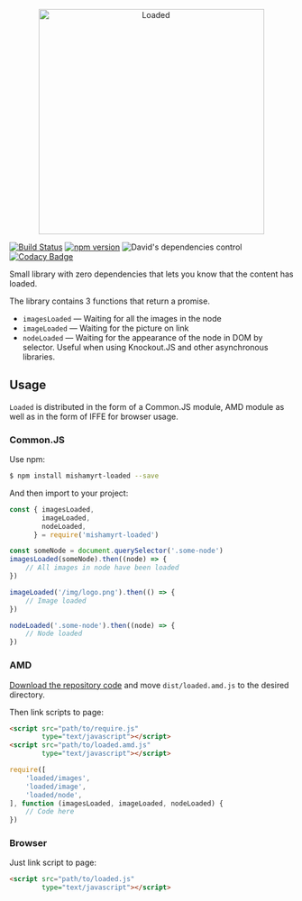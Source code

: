 <p align="center"><img alt="Loaded" src="https://mishamyrt.github.io/loaded/img/logo.svg" style="height: 400px;"></p>

[![Build Status](https://travis-ci.com/mishamyrt/loaded.svg?branch=master)][ci]
[![npm version](https://badge.fury.io/js/mishamyrt-loaded.svg)][npm]
![David's dependencies control](https://david-dm.org/mishamyrt/loaded.svg)
[![Codacy Badge](https://api.codacy.com/project/badge/Grade/a9eb138cd779475e8ca22dc265e1d6f4)](https://www.codacy.com/app/mishamyrt/loaded?utm_source=github.com&amp;utm_medium=referral&amp;utm_content=mishamyrt/loaded&amp;utm_campaign=Badge_Grade)

Small library with zero dependencies that lets you know that the content has loaded.

The library contains 3 functions that return a promise.

  * `imagesLoaded` — Waiting for all the images in the node
  * `imageLoaded` — Waiting for the picture on link
  * `nodeLoaded` — Waiting for the appearance of the node in DOM by selector. Useful when using Knockout.JS and other asynchronous libraries.

## Usage

`Loaded` is distributed in the form of a Common.JS module, AMD module as well as in the form of IFFE for browser usage.

### Common.JS

Use npm:

```sh
$ npm install mishamyrt-loaded --save
```

And then import to your project:

```js
const { imagesLoaded,
        imageLoaded,
        nodeLoaded,
      } = require('mishamyrt-loaded')

const someNode = document.querySelector('.some-node')
imagesLoaded(someNode).then((node) => {
    // All images in node have been loaded
})

imageLoaded('/img/logo.png').then(() => {
    // Image loaded
})

nodeLoaded('.some-node').then((node) => {
    // Node loaded
})
```

### AMD

[Download the repository code](https://github.com/mishamyrt/loaded/archive/master.zip) and move `dist/loaded.amd.js` to the desired directory.

Then link scripts to page:
```html
<script src="path/to/require.js"
        type="text/javascript"></script>
<script src="path/to/loaded.amd.js"
        type="text/javascript"></script>
```

```js
require([
    'loaded/images',
    'loaded/image',
    'loaded/node',
], function (imagesLoaded, imageLoaded, nodeLoaded) {
    // Code here
})
```

### Browser

Just link script to page:
```html
<script src="path/to/loaded.js"
        type="text/javascript"></script>
```

[ci]: https://travis-ci.com/mishamyrt/loaded
[npm]: https://www.npmjs.com/package/mishamyrt-loaded